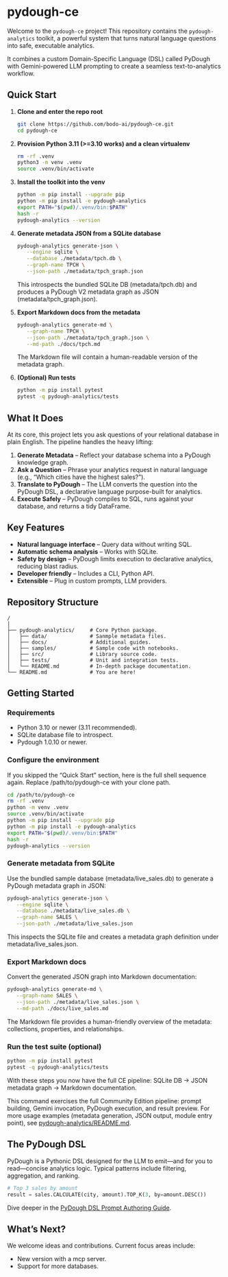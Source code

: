 # pydough-ce

Welcome to the `pydough-ce` project! This repository contains the `pydough-analytics` toolkit, a powerful system that turns natural language questions into safe, executable analytics.

It combines a custom Domain-Specific Language (DSL) called PyDough with Gemini-powered LLM prompting to create a seamless text-to-analytics workflow.

## Quick Start

1. **Clone and enter the repo root**

   ```bash
   git clone https://github.com/bodo-ai/pydough-ce.git
   cd pydough-ce
   ```

2. **Provision Python 3.11 (>=3.10 works) and a clean virtualenv**

   ```bash
   rm -rf .venv
   python3 -m venv .venv
   source .venv/bin/activate
   ```

3. **Install the toolkit into the venv**

   ```bash
   python -m pip install --upgrade pip
   python -m pip install -e pydough-analytics
   export PATH="$(pwd)/.venv/bin:$PATH"
   hash -r
   pydough-analytics --version
   ```

4. **Generate metadata JSON from a SQLite database**

   ```bash
   pydough-analytics generate-json \
      --engine sqlite \
      --database ./metadata/tpch.db \
      --graph-name TPCH \
      --json-path ./metadata/tpch_graph.json
   ```

   This introspects the bundled SQLite DB (metadata/tpch.db) and produces a PyDough V2 metadata graph as JSON (metadata/tpch_graph.json).

5. **Export Markdown docs from the metadata**

   ```bash
   pydough-analytics generate-md \
      --graph-name TPCH \
      --json-path ./metadata/tpch_graph.json \
      --md-path ./docs/tpch.md
   ```

   The Markdown file will contain a human-readable version of the metadata graph.

6. **(Optional) Run tests**

   ```bash
   python -m pip install pytest
   pytest -q pydough-analytics/tests
   ```

## What It Does

At its core, this project lets you ask questions of your relational database in plain English. The pipeline handles the heavy lifting:

1. **Generate Metadata** – Reflect your database schema into a PyDough knowledge graph.
2. **Ask a Question** – Phrase your analytics request in natural language (e.g., “Which cities have the highest sales?”).
3. **Translate to PyDough** – The LLM converts the question into the PyDough DSL, a declarative language purpose-built for analytics.
4. **Execute Safely** – PyDough compiles to SQL, runs against your database, and returns a tidy DataFrame.

## Key Features

- **Natural language interface** – Query data without writing SQL.
- **Automatic schema analysis** – Works with SQLite.
- **Safety by design** – PyDough limits execution to declarative analytics, reducing blast radius.
- **Developer friendly** – Includes a CLI, Python API.
- **Extensible** – Plug in custom prompts, LLM providers.

## Repository Structure

```
/ 
│
├── pydough-analytics/     # Core Python package.
│   ├── data/              # Sanmple metadata files.
│   ├── docs/              # Additional guides.
│   ├── samples/           # Sample code with notebooks.
│   ├── src/               # Library source code.
│   ├── tests/             # Unit and integration tests.
│   └── README.md          # In-depth package documentation.
└── README.md              # You are here!
```

## Getting Started

### Requirements

- Python 3.10 or newer (3.11 recommended).
- SQLite database file to introspect.
- Pydough 1.0.10 or newer.

### Configure the environment

   If you skipped the “Quick Start” section, here is the full shell sequence again. Replace /path/to/pydough-ce with your clone path.

   ```bash
   cd /path/to/pydough-ce
   rm -rf .venv
   python -m venv .venv
   source .venv/bin/activate
   python -m pip install --upgrade pip
   python -m pip install -e pydough-analytics
   export PATH="$(pwd)/.venv/bin:$PATH"
   hash -r
   pydough-analytics --version
   ```

### Generate metadata from SQLite

   Use the bundled sample database (metadata/live_sales.db) to generate a PyDough metadata graph in JSON:

   ```bash
   pydough-analytics generate-json \
      --engine sqlite \
      --database ./metadata/live_sales.db \
      --graph-name SALES \
      --json-path ./metadata/live_sales.json
  ```

   This inspects the SQLite file and creates a metadata graph definition under metadata/live_sales.json.

### Export Markdown docs

   Convert the generated JSON graph into Markdown documentation:

   ```bash
   pydough-analytics generate-md \
      --graph-name SALES \
      --json-path ./metadata/live_sales.json \
      --md-path ./docs/live_sales.md
   ```

   The Markdown file provides a human-friendly overview of the metadata: collections, properties, and relationships.

### Run the test suite (optional)

   ```bash
   python -m pip install pytest
   pytest -q pydough-analytics/tests
   ```

   With these steps you now have the full CE pipeline:
   SQLite DB → JSON metadata graph → Markdown documentation.

This command exercises the full Community Edition pipeline: prompt building, Gemini invocation, PyDough execution, and result preview. For more usage examples (metadata generation, JSON output, module entry point), see [pydough-analytics/README.md](pydough-analytics/README.md).

## The PyDough DSL

PyDough is a Pythonic DSL designed for the LLM to emit—and for you to read—concise analytics logic. Typical patterns include filtering, aggregation, and ranking.

```python
# Top 3 sales by amount
result = sales.CALCULATE(city, amount).TOP_K(3, by=amount.DESC())
```

Dive deeper in the [PyDough DSL Prompt Authoring Guide](pydough-analytics/docs/pydough-prompt-guide.md).

## What’s Next?

We welcome ideas and contributions. Current focus areas include:

- New version with a mcp server.
- Support for more databases.
